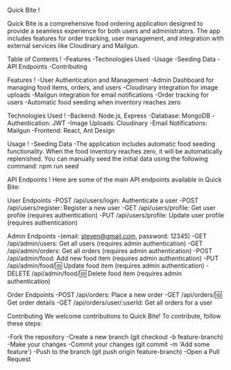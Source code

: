 Quick Bite !

Quick Bite is a comprehensive food ordering application designed to provide a seamless experience for
both users and administrators. The app includes features for order tracking, user management, and 
integration with external services like Cloudinary and Mailgun.

Table of Contents !
  -Features
  -Technologies Used
  -Usage
  -Seeding Data
  -API Endpoints
  -Contributing

Features !
  -User Authentication and Management
  -Admin Dashboard for managing food items, orders, and users
  -Cloudinary integration for image uploads
  -Mailgun integration for email notifications
  -Order tracking for users
  -Automatic food seeding when inventory reaches zero

Technologies Used !
  -Backend: Node.js, Express
  -Database: MongoDB
  -Authentication: JWT
  -Image Uploads: Cloudinary
  -Email Notifications: Mailgun
  -Frontend: React, Ant Design

Usage !
  -Seeding Data
    -The application includes automatic food seeding functionality. When the food inventory reaches zero,
    it will be automatically replenished. You can manually seed the initial data using the following command:
    npm run seed

API Endpoints !
  Here are some of the main API endpoints available in Quick Bite:

  User Endpoints
    -POST /api/users/login: Authenticate a user
    -POST /api/users/register: Register a new user
    -GET /api/users/profile: Get user profile (requires authentication)
    -PUT /api/users/profile: Update user profile (requires authentication)

  Admin Endpoints  -(email: steven@gmail.com, password: 12345)
    -GET /api/admin/users: Get all users (requires admin authentication)
    -GET /api/admin/orders: Get all orders (requires admin authentication)
    -POST /api/admin/food: Add new food item (requires admin authentication)
    -PUT /api/admin/food/:id: Update food item (requires admin authentication)
    -DELETE /api/admin/food/:id: Delete food item (requires admin authentication)

  Order Endpoints
    -POST /api/orders: Place a new order
    -GET /api/orders/:id: Get order details
    -GET /api/orders/user/:userId: Get all orders for a user

Contributing
We welcome contributions to Quick Bite! To contribute, follow these steps:

  -Fork the repository
  -Create a new branch (git checkout -b feature-branch)
  -Make your changes
  -Commit your changes (git commit -m 'Add some feature')
  -Push to the branch (git push origin feature-branch)
  -Open a Pull Request
  
